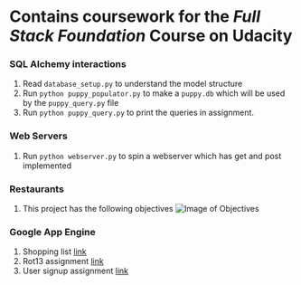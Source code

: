 # Contains coursework for the *Full Stack Foundation* Course on Udacity

### SQL Alchemy interactions

1. Read `database_setup.py` to understand the model structure
2. Run `python puppy_populator.py` to make a `puppy.db` which will be used by the `puppy_query.py` file
3. Run `python puppy_query.py` to print the queries in assignment.

### Web Servers

1. Run `python webserver.py` to spin a webserver which has get and post implemented

### Restaurants

1. This project has the following objectives
![Image of Objectives](/objectives.png)

### Google App Engine

1. Shopping list [link](http://multi-user-blog-1365.appspot.com/shopping/list/)
2. Rot13 assignment [link](http://multi-user-blog-1365.appspot.com/rot13/)
3. User signup assignment [link](http://multi-user-blog-1365.appspot.com/signup/)
